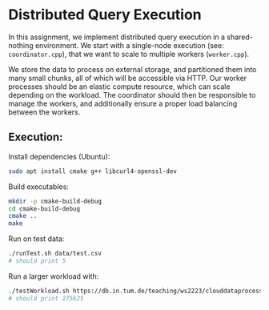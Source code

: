 # Distributed Query Execution

In this assignment, we implement distributed query execution in a shared-nothing environment.
We start with a single-node execution (see: `coordinator.cpp`), that we want to scale to multiple workers (`worker.cpp`).

We store the data to process on external storage, and partitioned them into many small chunks, all of which will be accessible via HTTP.
Our worker processes should be an elastic compute resource, which can scale depending on the workload.
The coordinator should then be responsible to manage the workers, and additionally ensure a proper load balancing between the workers.

## Execution:

Install dependencies (Ubuntu):

```bash
sudo apt install cmake g++ libcurl4-openssl-dev
```

Build executables:

```bash
mkdir -p cmake-build-debug
cd cmake-build-debug
cmake ..
make
```

Run on test data:

```bash
./runTest.sh data/test.csv
# should print 5
```

Run a larger workload with:

```bash
./testWorkload.sh https://db.in.tum.de/teaching/ws2223/clouddataprocessing/data/filelist.csv
# should print 275625
```
